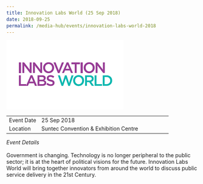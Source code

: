 ```yaml
---
title: Innovation Labs World (25 Sep 2018)
date: 2018-09-25
permalink: /media-hub/events/innovation-labs-world-2018
---
```

![Alt text for image on Isomer site](/images/media-hub/events/till-2020/innovation-labs-world-2017.png)

<table style="width:100%">
  <tr>
    <td style="width:20%">Event Date</td>	
    <td style="width:80%">25 Sep 2018</td>	
  </tr>
  <tr>
	<td>Location</td>
	<td>Suntec Convention & Exhibition Centre</td>	
  </tr>
</table>

*Event Details*<br>		
Government is changing. Technology is no longer peripheral to the public sector; it is at the heart of political visions for the future. Innovation Labs World will bring together innovators from around the world to discuss public service delivery in the 21st Century.
